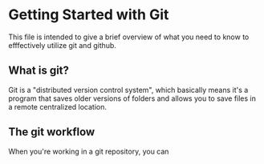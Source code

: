 # Getting Started with Git
 
This file is intended to give a brief overview of what you need to know to efffectively utilize git and github. 

## What is git?

Git is a "distributed version control system", which basically means it's a program that saves older versions of folders and allows you to save files in a remote centralized location.

## The git workflow

When you're working in a git repository, you can 